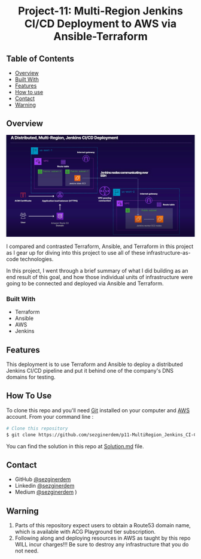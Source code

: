 <h1 align="center">Project-11: Multi-Region Jenkins CI/CD Deployment to AWS via Ansible-Terraform</h1>

<!-- TABLE OF CONTENTS -->

## Table of Contents

- [Overview](#overview)
- [Built With](#built-with)
- [Features](#features)
- [How to use](#how-to-use)
- [Contact](#contact)
- [Warning](#warning)

<!-- OVERVIEW -->

## Overview

![ScreenShot](https://github.com/sezginerdem/p11-MultiRegion_Jenkins_CI-CD_Dep_Ansible-Terraform/blob/master/images/1Distributed_Multi-Region_Jenkins_CI-CD_Deployment.png)

I compared and contrasted Terraform, Ansible, and Terraform in this project as I gear up for diving into this project to use all of these infrastructure-as-code technologies.

In this project, I went through a brief summary of what I did building as an end result of this goal, and how those individual units of infrastructure were going to be connected and deployed via Ansible and Terraform.

### Built With

- Terraform
- Ansible
- AWS
- Jenkins

## Features

This deployment is to use Terraform and Ansible to deploy a distributed Jenkins CI/CD pipeline and put it behind one of the company's DNS domains for testing.

## How To Use

To clone this repo and you'll need [Git](https://git-scm.com) installed on your computer and [AWS](https://us-east-1.signin.aws.amazon.com/) account. From your command line :

```bash
# Clone this repository
$ git clone https://github.com/sezginerdem/p11-MultiRegion_Jenkins_CI-CD_Dep_Ansible-Terraform.git

```

You can find the solution in this repo at [Solution.md](https://github.com/sezginerdem/p11-MultiRegion_Jenkins_CI-CD_Dep_Ansible-Terraform/blob/master/Solution.md) file.

## Contact

- GitHub [@sezginerdem](https://{https://github.com/sezginerdem})
- Linkedin [@sezginerdem](https://{https://www.linkedin.com/in/sezginerdem/})
- Medium [@sezginerdem](https://serdem.medium.com/)
)

## Warning
1. Parts of this repository expect users to obtain a Route53 domain name, which is available with ACG Playground tier subscription.
2. Following along and deploying resources in AWS as taught by this repo WILL incur charges!!! Be sure to destroy any infrastructure that you do not need.


